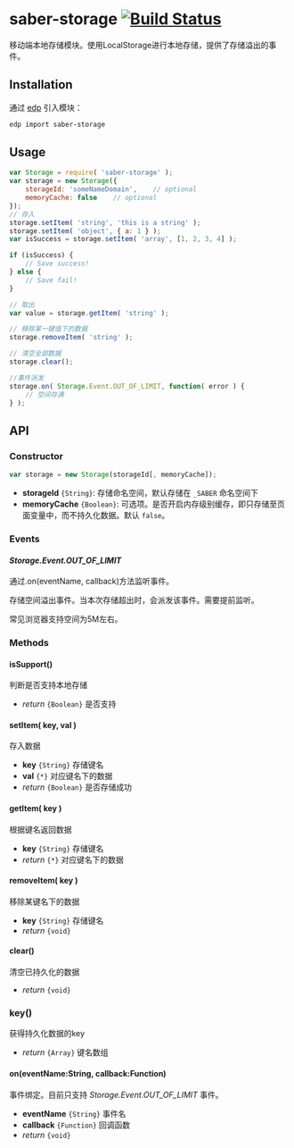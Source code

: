 saber-storage [![Build Status](https://travis-ci.org/ecomfe/saber-storage.svg?branch=develop)](https://travis-ci.org/ecomfe/saber-storage)
===

移动端本地存储模块。使用LocalStorage进行本地存储，提供了存储溢出的事件。

## Installation

通过 [edp](https://github.com/ecomfe/edp) 引入模块：

```sh
edp import saber-storage
```

## Usage

```javascript
var Storage = require( 'saber-storage' );
var storage = new Storage({
    storageId: 'someNameDomain',    // optional
    memoryCache: false    // optional
});
// 存入
storage.setItem( 'string', 'this is a string' );
storage.setItem( 'object', { a: 1 } );
var isSuccess = storage.setItem( 'array', [1, 2, 3, 4] );

if (isSuccess) {
    // Save success!
} else {
    // Save fail!
}

// 取出
var value = storage.getItem( 'string' );

// 移除某一键值下的数据
storage.removeItem( 'string' );

// 清空全部数据
storage.clear();

//事件派发
storage.on( Storage.Event.OUT_OF_LIMIT, function( error ) {
    // 空间存满
} );
```

## API

### Constructor

```javascript
var storage = new Storage(storageId[, memoryCache]);
```

* **storageId** `{String}`: 存储命名空间，默认存储在 `_SABER` 命名空间下
* **memoryCache** `{Boolean}`: 可选项。是否开启内存级别缓存，即只存储至页面变量中，而不持久化数据。默认 `false`。

### Events

#### _Storage.Event.OUT_OF_LIMIT_

通过.on(eventName, callback)方法监听事件。

存储空间溢出事件。当本次存储超出时，会派发该事件。需要提前监听。

常见浏览器支持空间为5M左右。

### Methods

#### isSupport()

判断是否支持本地存储

* _return_ `{Boolean}` 是否支持


#### setItem( key, val )

存入数据

* **key** `{String}` 存储键名
* **val** `{*}` 对应键名下的数据
* _return_ `{Boolean}` 是否存储成功

#### getItem( key )

根据键名返回数据

* **key** `{String}` 存储键名
* _return_ `{*}` 对应键名下的数据


#### removeItem( key )

移除某键名下的数据

* **key** `{String}` 存储键名
* _return_ `{void}`


#### clear()

清空已持久化的数据

* _return_ `{void}`
 
### key()

获得持久化数据的key

* _return_ `{Array}` 键名数组

#### on(eventName:String, callback:Function)

事件绑定。目前只支持 _Storage.Event.OUT_OF_LIMIT_ 事件。

* **eventName** `{String}` 事件名 
* **callback** `{Function}` 回调函数
* _return_ `{void}`

